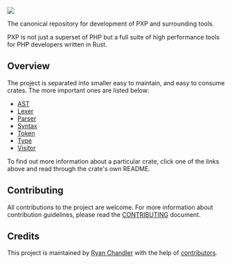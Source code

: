 ![](/art/hero.png)

The canonical repository for development of PXP and surrounding tools.

PXP is not just a superset of PHP but a full suite of high performance tools for PHP developers written in Rust.

## Overview

The project is separated into smaller easy to maintain, and easy to consume crates. The more important ones are listed below:

* [AST](/crates/pxp-ast/)
* [Lexer](/crates/pxp-lexer/)
* [Parser](/crates/pxp-parser/)
* [Syntax](/crates/pxp-syntax/)
* [Token](/crates/pxp-token/)
* [Type](/crates/pxp-type/)
* [Visitor](/crates/pxp-visitor/)

To find out more information about a particular crate, click one of the links above and read through the crate's own README.

## Contributing

All contributions to the project are welcome. For more information about contribution guidelines, please read the [CONTRIBUTING](CONTRIBUTING.md) document.

## Credits

This project is maintained by [Ryan Chandler](https://twitter.com/ryangjchandler) with the help of [contributors](https://github.com/pxp-lang/wip/graphs/contributors).